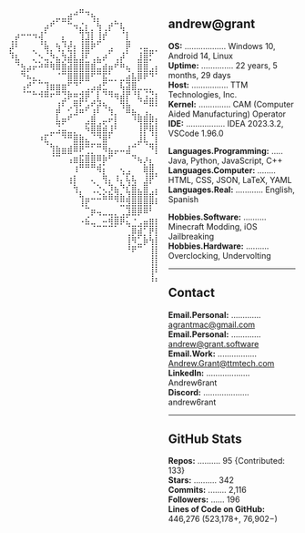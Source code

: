 <div style="display: flex; align-items: flex-start; gap: 20px;">

<pre>
⠀⠀⠀⠀⠀⠀⠀⠀⠀⠀⣠⠴⠛⠲⣄⠀⠀⠀⠀⠀⠀⠀⠀⠀⠀⠀⠀⠀⠀⠀⠀⠀⠀⠀⠀⠀⠀⠀⠀⠀⠀⠀⠀⠀⠀⠀⠀⠀⠀
⠀⠀⠀⠀⠀⠀⢀⡴⠋⠛⠯⣀⠠⡀⠘⣇⠀⣠⠦⡄⠀⠀⠀⠀⠀⠀⠀⠀⠀⠀⠀⠀⠀⠀⠀⠀⠀⠀⠀⠀⠀⠀⠀⠀⠀⠀⠀⠀⠀
⠀⢀⣀⣀⣀⢠⠏⠀⠀⠀⠀⠈⢷⢧⡆⢸⣰⠃⠀⠹⡄⠀⠀⠀⠀⠀⠀⠀⠀⠀⠀⠀⠀⠀⠀⠀⠀⠀⠀⠀⠀⠀⠀⠀⠀⠀⠀⠀⠀
⢠⡏⠀⠀⠈⢹⡄⠀⡀⢧⢠⠀⢸⣾⣇⡼⠃⠀⠀⠀⣧⠀⠀⠀⠀⠀⠀⠀⠀⠀⠀⠀⠀⠀⠀⠀⠀⠀⠀⠀⠀⠀⠀⠀⠀⠀⠀⠀⠀
⣞⠁⠀⠀⢄⠀⢻⡄⠹⡌⢯⡇⢸⣿⠋⠀⠀⡴⠀⢀⡏⠀⢐⣶⣤⠴⠞⢳⠀⠀⠀⠀⠀⣴⠒⠒⠋⠳⡄⠀⠀⠀⠀⠀⠀⠀⠀⠀⠀
⠘⣧⠀⠀⢄⡑⢤⡙⣦⡹⣾⣧⣼⣃⢠⣦⠞⠀⢠⡞⠀⠀⣼⣿⠅⠀⣴⡾⠀⠀⠀⠀⡼⠁⠀⠀⠀⠀⢻⣀⣀⣀⡀⠀⠀⠀⠀⠀⠀
⠀⠈⣳⡴⠖⠚⠛⠻⠿⣿⣾⣿⣿⣿⣿⣤⣾⡶⠋⠛⢦⠀⣿⣿⣠⣾⡿⠃⠀⠀⡤⢼⣅⠀⡄⢸⠀⣰⠋⠁⠀⠀⠉⠹⣄⠀⠀⠀⠀
⠀⠀⠙⠦⣄⡀⠀⠀⠈⠉⣿⣿⣿⣿⠋⠉⣯⣁⡀⣀⣴⣧⡿⠟⠙⠉⠀⣤⠤⢀⡇⠀⠈⢷⡇⡇⣸⠁⡀⠀⡄⠀⠀⠀⡏⠉⠓⢦⠀
⠀⠀⢠⠞⠁⠉⢹⣶⣶⣶⠋⠙⠁⢀⣠⣴⣋⠀⠀⢧⣽⣿⣀⣀⡀⠀⠀⢻⢄⠀⣧⠀⠸⡌⢿⢣⠇⡴⢡⣾⠖⠀⢀⡼⣡⠆⢀⡾⠀
⠀⠀⠈⠉⠓⠺⠿⠖⠛⢙⡷⠶⣺⡿⠁⡇⠙⠻⢶⣼⡟⠘⣇⢨⣙⣦⡀⠘⢯⡻⣾⣞⢆⢻⣞⣿⣼⣷⠟⢁⣠⣴⣯⣾⠗⣠⡞⠁⠀
⠀⠀⠀⠀⠀⠀⠀⠀⢰⠏⢀⢿⠏⣡⠞⡽⢦⡀⠀⢻⣧⠀⠈⠛⠿⢿⣷⡀⢀⣹⢻⠟⠦⣿⣿⣿⣿⣿⡟⠛⠛⠛⠻⠤⠾⠥⠴⠶⡄
⠀⠀⠀⠀⠀⠀⠀⠀⡟⠀⣡⠼⠛⠁⣸⠃⠀⠹⡄⠀⠛⢷⣄⣰⣄⠀⠹⣿⡿⡼⢸⡄⠀⠘⠻⢻⢿⣿⠛⠤⠄⠀⠀⠀⠀⠀⠀⣴⠃
⠀⠀⠀⠀⠀⠀⠀⠀⢷⠟⠁⠀⠀⡴⣿⣠⢖⢋⡇⠀⠀⠈⢻⣿⣟⣧⢠⡿⠋⢁⣰⡟⠓⢦⡀⠀⣠⣿⣿⣆⣀⠀⠀⠀⣀⡤⠞⠁⠀
⠀⠀⠀⠀⠀⠀⣀⡤⠴⣶⣤⣄⡀⠙⢿⣿⣿⡼⠁⠀⠀⠀⢸⡏⢻⣿⣿⣥⡶⠟⠛⠻⣷⣶⣭⡉⠹⣄⠛⡆⣿⠉⠉⠉⠁⠀⠀⠀⠀
⠀⠀⠀⠀⠀⠘⢧⡀⠀⠈⠉⣿⣿⣦⣀⣈⣿⠁⠀⠀⠀⢀⡼⢧⣀⣿⡿⠋⠀⠀⠀⠀⠸⣎⣻⣿⡄⠘⢦⡤⠏⠀⠀⠀⠀⠀⠀⠀⠀
⠀⠀⠀⠀⠀⠀⠀⢹⣷⣶⣾⠿⠟⢉⡁⠉⠻⣦⡤⠤⣼⠉⠀⠀⠙⣯⠀⠀⣀⠀⠀⠀⠀⠀⠉⠻⠇⠀⠀⠀⠀⠀⠀⠀⠀⠀⠀⠀⠀
⠀⠀⠀⠀⠀⠀⠀⠈⠉⠀⢠⣶⣯⣿⣿⠿⡷⠋⠀⠀⠀⠙⢦⡰⡄⢸⣄⡼⠉⢹⡄⠀⠀⠀⠀⠀⠀⠀⠀⠀⠀⠀⠀⠀⠀⠀⠀⠀⠀
⠀⠀⠀⠀⠀⠀⠀⠀⠀⠀⠀⢰⠛⠛⠛⢾⡅⠀⠀⢄⢀⠀⠀⣷⣿⢘⡿⠁⠀⠀⢷⠀⠀⠀⠀⠀⠀⠀⠀⠀⠀⠀⠀⠀⠀⠀⠀⠀⠀
⠀⠀⠀⠀⠀⠀⠀⠀⠀⠀⢠⡆⠀⠀⡀⠀⢷⡀⢰⡈⣏⣆⠀⢸⡿⠋⠀⢀⠀⠀⣸⠀⠀⠀⠀⠀⠀⠀⠀⠀⠀⠀⠀⠀⠀⠀⠀⠀⠀
⠀⠀⠀⠀⠀⠀⠀⠀⠀⠀⠈⢧⠀⠀⠈⠢⡈⢳⣄⠳⡜⣾⡀⣿⠁⣀⣠⠋⠀⣰⠇⠀⠀⠀⠀⠀⣀⡀⠀⠀⠀⠀⠀⠀⠀⠀⠀⠀⠀
⠀⠀⠀⠀⠀⠀⠀⠀⠀⠀⠀⠈⢧⣀⣈⣑⣮⣷⣽⣦⣹⣿⣿⣿⣾⡋⣡⣦⡼⠧⣄⠀⣟⣦⠖⠛⢩⡇⠀⠀⠀⠀⠀⠀⠀⠀⠀⠀⠀
⠀⠀⠀⠀⠀⠀⠀⠀⠀⠀⠀⠀⠸⣏⠀⠀⠀⠀⠈⠭⣽⣿⣿⣿⡟⠛⣿⠃⠀⠀⠈⣾⣿⡗⠀⣠⣿⠇⠀⠀⠀⠀⠀⠀⠀⠀⠀⠀⠀
⠀⠀⠀⠀⠀⠀⠀⠀⠀⠀⠀⠀⠀⢀⠟⠲⠤⢤⣄⣠⡼⠿⠟⠛⠁⢀⡿⠓⠈⠉⠈⢹⣿⣧⣾⡿⠋⠀⠀⠀⠀⠀⠀⠀⠀⠀⠀⠀⠀
⠀⠀⠀⠀⠀⠀⠀⠀⠀⠀⠀⠀⠐⠷⢤⣀⣒⣻⡿⠟⢦⣈⣠⣶⣿⣿⡇⠀⠀⠀⢀⣼⠟⣁⡤⢤⡀⠀⠀⠀⠀⠀⠀⠀⠀⠀⠀⠀⠀
⠀⠀⠀⠀⠀⠀⠀⠀⠀⠀⠀⠀⠀⠀⠀⠀⠀⠀⠀⠀⢀⡿⣾⡁⡟⣿⠃⣠⣤⡶⠟⢻⣿⣿⣯⡟⠿⣄⠀⠀⠀⠀⠀⠀⠀⠀⠀⠀⠀
⠀⠀⠀⠀⠀⠀⠀⠀⠀⠀⠀⠀⠀⠀⠀⠀⠀⠀⠀⠀⢸⠻⣁⡷⢳⣿⣼⡟⠁⠀⠀⠀⠙⢮⣛⡇⠀⠈⣳⡄⠀⠀⠀⠀⠀⠀⠀⠀⠀
⠀⠀⠀⠀⠀⠀⠀⠀⠀⠀⠀⠀⠀⠀⠀⠀⠀⠀⠀⠀⠘⠟⠉⠀⢸⣿⣟⣴⣾⣉⡛⠲⣄⠀⠉⠙⠒⠋⠉⠀⠀⠀⠀⠀⠀⠀⠀⠀⠀
⠀⠀⠀⠀⠀⠀⠀⠀⠀⠀⠀⠀⠀⠀⠀⠀⠀⠀⠀⠀⠀⠀⠀⠀⢸⣿⠁⠈⠳⣜⢯⠳⣌⠻⣄⠀⠀⠀⠀⠀⠀⠀⠀⠀⠀⠀⠀⠀⠀
⠀⠀⠀⠀⠀⠀⠀⠀⠀⠀⠀⠀⠀⠀⠀⠀⠀⠀⠀⠀⠀⠀⠀⠀⢸⡇⠀⠀⠀⠈⠛⠲⠦⠤⢿⠄⠀⠀⠀⠀⠀⠀⠀⠀⠀⠀⠀⠀⠀
⠀⠀⠀⠀⠀⠀⠀⠀⠀⠀⠀⠀⠀⠀⠀⠀⠀⠀⠀⠀⠀⠀⠀⠀⢸⡄⠀⠀⠀⠀⠀⠀⠀⠀⠀⠀⠀⠀⠀⠀⠀⠀⠀⠀⠀⠀⠀⠀⠀
</pre>

<div>

**andrew@grant**  
-------------------------------  
**OS:** .................. Windows 10, Android 14, Linux  
**Uptime:** .............. 22 years, 5 months, 29 days  
**Host:** ................ TTM Technologies, Inc.  
**Kernel:** .............. CAM (Computer Aided Manufacturing) Operator  
**IDE:** ................. IDEA 2023.3.2, VSCode 1.96.0  

**Languages.Programming:** ..... Java, Python, JavaScript, C++  
**Languages.Computer:** ........ HTML, CSS, JSON, LaTeX, YAML  
**Languages.Real:** ............ English, Spanish  

**Hobbies.Software:** .......... Minecraft Modding, iOS Jailbreaking  
**Hobbies.Hardware:** .......... Overclocking, Undervolting  

-------------------------------  
**Contact**  
-------------------------------  
**Email.Personal:** ............. agrantmac@gmail.com  
**Email.Personal:** ............. andrew@grant.software  
**Email.Work:** ................. Andrew.Grant@ttmtech.com  
**LinkedIn:** ................... Andrew6rant  
**Discord:** .................... andrew6rant  

-------------------------------  
**GitHub Stats**  
-------------------------------  
**Repos:** .......... 95 {Contributed: 133}  
**Stars:** .......... 342  
**Commits:** ........ 2,116  
**Followers:** ...... 196  
**Lines of Code on GitHub:** 446,276 (523,178+, 76,902−)  

</div>
</div>
